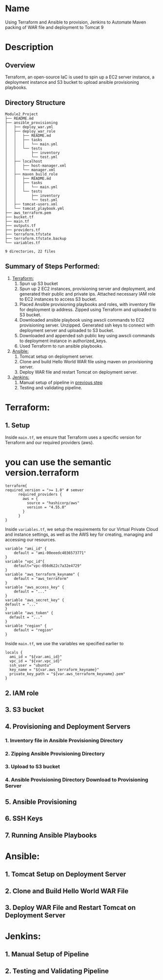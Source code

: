 # Name

Using Terraform and Ansible to provision, Jenkins to Automate Maven packing of WAR file and deployment to Tomcat 9

# Description

## Overview

Terraform, an open-source IaC is used to spin up a EC2 server instance, a deployment instance and S3 bucket to upload ansible provisioning playbooks. 
## Directory Structure
```
Module2_Project
├── README.md
├── ansible_provisioning
│   ├── deploy_war.yml
│   ├── deploy_war_role
│   │   ├── README.md
│   │   ├── tasks
│   │   │   └── main.yml
│   │   └── tests
│   │       ├── inventory
│   │       └── test.yml
│   ├── localhost
│   │   ├── host-manager.xml
│   │   └── manager.xml
│   ├── maven_build_role
│   │   ├── README.md
│   │   ├── tasks
│   │   │   └── main.yml
│   │   └── tests
│   │       ├── inventory
│   │       └── test.yml
│   ├── tomcat-users.xml
│   └── tomcat_playbook.yml
├── aws_terraform.pem
├── bucket.tf
├── main.tf
├── outputs.tf
├── providers.tf
├── terraform.tfstate
├── terraform.tfstate.backup
└── variables.tf

9 directories, 22 files
```

## Summary of Steps Performed:

1. [Terraform:](#terraform)
    1. Spun up S3 bucket
    2. Spun up 2 EC2 instances, provisioning server and deployment, and generated their public and private ips. Attached necessary IAM role to EC2 instances to access S3 bucket.
    3. Placed Ansible provisioning playbooks and roles, with inventory file for deployment ip address. Zipped using Terraform and uploaded to S3 bucket.
    4. Downloaded ansible playbook using awscli commands to EC2 provisioning server. Unzipped. Generated ssh keys to connect with deployment server and uploaded to S3 bucket.
    5. Downloaded and appended ssh public key using awscli commands to deployment instance in authorized_keys.
    6. Used Terraform to run ansible playbooks.
2. [Ansible:](#ansible)
    1. Tomcat setup on deployment server.
    2. Clone and build Hello World WAR file using maven on provisioning server.
    3. Deploy WAR file and restart Tomcat on deployment server.
3. [Jenkins:](#jenkins)
    1. Manual setup of pipeline in [previous step](#ansible)
    2. Testing and validating pipeline.


# Terraform:
## 1. Setup

Inside `main.tf`, we ensure that Terraform uses a specific version for Terraform and our required providers (aws).

# you can use the semantic version.terraform

```HCL
terraform{
required_version = ">= 1.0" # semver 
      required_providers {
        aws = {
          source = "hashicorp/aws"
          version = "4.55.0"
        }
      }
}
```
Inside `variables.tf`, we setup the requirements for our Virtual Private Cloud and instance settings, as well as the AWS key for creating, managing and accessing our resources.

```HCL
variable "ami_id" {
    default = "ami-00eeedc4036573771" 
}
variable "vpc_id"{
    default="vpc-056d622c7a32e4729"
}
variable "aws_terraform_keyname" {
    default = "aws_terraform"
}
variable "aws_access_key" {
    default = "..."
}
variable "aws_secret_key" {
default = "..."
}
variable "aws_token" {
  default = "..."
}
variable "region" {
    default = "region"
}
```
Inside `main.tf`, we use the variables we specified earlier to 
```HCL
locals {
  ami_id = "${var.ami_id}"
  vpc_id = "${var.vpc_id}"
  ssh_user = "ubuntu"
  key_name = "${var.aws_terraform_keyname}"
  private_key_path = "${var.aws_terraform_keyname}.pem"
}
```
## 2. IAM role
## 3. S3 bucket
## 4. Provisioning and Deployment Servers
### 1. Inventory file in Ansible Provisioning Directory
### 2. Zipping Ansible Provisioning Directory
### 3. Upload to S3 bucket
### 4. Ansible Provisioning Directory Download to Provisioning Server
## 5. Ansible Provisioning
## 6. SSH Keys
## 7. Running Ansible Playbooks

# Ansible:
## 1. Tomcat Setup on Deployment Server
## 2. Clone and Build Hello World WAR File
## 3. Deploy WAR File and Restart Tomcat on Deployment Server

# Jenkins: 
## 1. Manual Setup of Pipeline
## 2. Testing and Validating Pipeline


